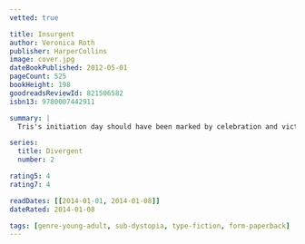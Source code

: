 ```yaml
---
vetted: true

title: Insurgent
author: Veronica Roth
publisher: HarperCollins
image: cover.jpg
dateBookPublished: 2012-05-01
pageCount: 525
bookHeight: 198
goodreadsReviewId: 821506582
isbn13: 9780007442911

summary: |
  Tris's initiation day should have been marked by celebration and victory with her chosen faction; instead, the day ended with unspeakable horrors. War now looms as conflict between the factions and their ideologies grows. And in times of war, sides must be chosen, secrets will emerge, and choices will become even more irrevocable—and even more powerful. Transformed by her own decisions but also by haunting grief and guilt, radical new discoveries, and shifting relationships, Tris must fully embrace her Divergence, even if she does not know what she may lose by doing so.

series:
  title: Divergent
  number: 2

rating5: 4
rating7: 4

readDates: [[2014-01-01, 2014-01-08]]
dateRated: 2014-01-08

tags: [genre-young-adult, sub-dystopia, type-fiction, form-paperback]
---
```

